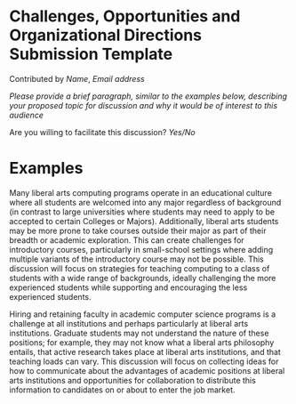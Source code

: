 # Challenges, Opportunities and Organizational Directions Submission Template

Contributed by _Name_, _Email address_

_Please provide a brief paragraph, similar to the examples below, describing your proposed topic for discussion and why it would be of interest to this audience_

Are you willing to facilitate this discussion? _Yes/No_

# Examples

Many liberal arts computing programs operate in an educational culture where all students are welcomed into any major regardless of background (in contrast to large universities where students may need to apply to be accepted to certain Colleges or Majors). Additionally, liberal arts students may be more prone to take courses outside their major as part of their breadth or academic exploration. This can create challenges for introductory courses, particularly in small-school settings where adding multiple variants of the introductory course may not be possible. This discussion will focus on strategies for teaching computing to a class of students with a wide range of backgrounds, ideally challenging the more experienced students while supporting and encouraging the less experienced students.

Hiring and retaining faculty in academic computer science programs is a challenge at all institutions and perhaps particularly at liberal arts institutions. Graduate students may not understand the nature of these positions; for example, they may not know what a liberal arts philosophy entails, that active research takes place at liberal arts institutions, and that teaching loads can vary. This discussion will focus on collecting ideas for how to communicate about the advantages of academic positions at liberal arts institutions and opportunities for collaboration to distribute this information to candidates on or about to enter the job market.
